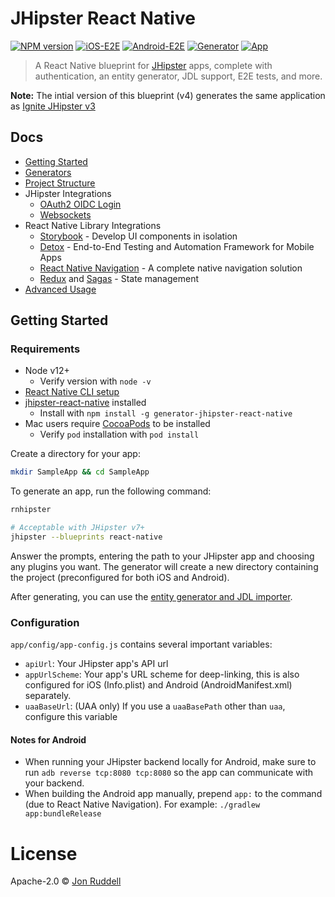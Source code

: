 # JHipster React Native

[![NPM version](https://badge.fury.io/js/generator-jhipster-react-native.svg)](https://npmjs.org/package/generator-jhipster-react-native)
[![iOS-E2E](https://github.com/ruddell/jhipster-react-native/workflows/iOS-E2E/badge.svg?branch=main)](https://github.com/ruddell/jhipster-react-native/actions?query=workflow%3AiOS-E2E)
[![Android-E2E](https://github.com/ruddell/jhipster-react-native/workflows/Android-E2E/badge.svg?branch=main)](https://github.com/ruddell/jhipster-react-native/actions?query=workflow%3AAndroid-E2E)
[![Generator](https://github.com/ruddell/jhipster-react-native/workflows/Generator/badge.svg?branch=main)](https://github.com/ruddell/jhipster-react-native/actions?query=workflow%3AGenerator)
[![App](https://github.com/ruddell/jhipster-react-native/workflows/App/badge.svg?branch=main)](https://github.com/ruddell/jhipster-react-native/actions?query=workflow%3AApp)

> A React Native blueprint for [JHipster](http://www.jhipster.tech) apps, complete with authentication, an entity generator, JDL support, E2E tests, and more.

**Note:** The intial version of this blueprint (v4) generates the same application as [Ignite JHipster v3](https://github.com/ruddell/ignite-jhipster/tree/2d84fb2956fc62d6dea29e07c314838689c55f67)

## Docs

-   [Getting Started](README.md#getting-started)
-   [Generators](docs/generators.md)
-   [Project Structure](docs/project-structure.md)
-   JHipster Integrations
    -   [OAuth2 OIDC Login](docs/oauth2-oidc.md)
    -   [Websockets](docs/websockets.md)
-   React Native Library Integrations
    -   [Storybook](docs/storybook.md) - Develop UI components in isolation
    -   [Detox](docs/detox.md) - End-to-End Testing and Automation Framework for Mobile Apps
    -   [React Native Navigation](https://github.com/wix/react-native-navigation) - A complete native navigation solution
    -   [Redux](https://redux.js.org/basics/usagewithreact) and [Sagas](https://redux-saga.js.org/) - State management
-   [Advanced Usage](docs/advanced-usage.md)

## Getting Started

### Requirements

-   Node v12+
    -   Verify version with `node -v`
-   [React Native CLI setup](https://reactnative.dev/docs/environment-setup)
-   [jhipster-react-native](https://github.com/ruddell/jhipster-react-native) installed
    -   Install with `npm install -g generator-jhipster-react-native`
-   Mac users require [CocoaPods](https://guides.cocoapods.org/using/getting-started.html) to be installed
    -   Verify `pod` installation with `pod install`

Create a directory for your app:

```sh
mkdir SampleApp && cd SampleApp
```

To generate an app, run the following command:

```sh
rnhipster

# Acceptable with JHipster v7+
jhipster --blueprints react-native
```

Answer the prompts, entering the path to your JHipster app and choosing any plugins you want. The generator will create a new directory containing the project (preconfigured for both iOS and Android).

After generating, you can use the [entity generator and JDL importer](docs/generators.md).

### Configuration

`app/config/app-config.js` contains several important variables:

-   `apiUrl`: Your JHipster app's API url
-   `appUrlScheme`: Your app's URL scheme for deep-linking, this is also configured for iOS (Info.plist) and Android (AndroidManifest.xml) separately.
-   `uaaBaseUrl`: (UAA only) If you use a `uaaBasePath` other than `uaa`, configure this variable

#### Notes for Android

-   When running your JHipster backend locally for Android, make sure to run `adb reverse tcp:8080 tcp:8080` so the app can communicate with your backend.
-   When building the Android app manually, prepend `app:` to the command (due to React Native Navigation). For example: `./gradlew app:bundleRelease`

# License

Apache-2.0 © [Jon Ruddell](https://jruddell.com/)

